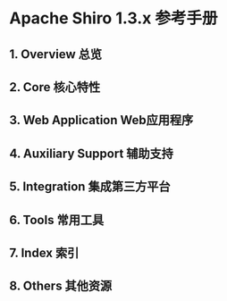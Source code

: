 # Apache Shiro 1.3.x 参考手册

## 1. Overview 总览


## 2. Core 核心特性


## 3. Web Application Web应用程序


## 4. Auxiliary Support 辅助支持


## 5. Integration 集成第三方平台


## 6. Tools 常用工具


## 7. Index 索引


## 8. Others 其他资源
